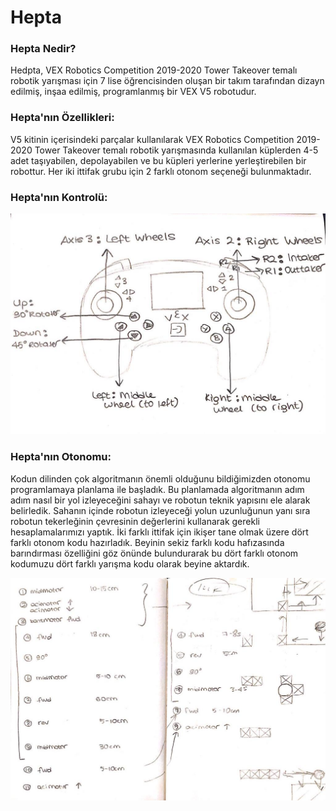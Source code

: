 # Hepta

### Hepta Nedir?

Hedpta, VEX Robotics Competition 2019-2020 Tower Takeover temalı robotik yarışması için 7 lise öğrencisinden oluşan bir takım tarafından dizayn edilmiş, inşaa edilmiş, programlanmış bir VEX V5 robotudur. 

### Hepta'nın Özellikleri:

V5 kitinin içerisindeki parçalar kullanılarak VEX Robotics Competition 2019-2020 Tower Takeover temalı robotik yarışmasında kullanılan küplerden 4-5 adet taşıyabilen, depolayabilen ve bu küpleri yerlerine yerleştirebilen bir robottur. Her iki ittifak grubu için 2 farklı otonom seçeneği bulunmaktadır. 


### Hepta'nın Kontrolü:
![Repo List](resimler/Controller1.jpeg)

### Hepta'nın Otonomu:
Kodun dilinden çok algoritmanın önemli olduğunu bildiğimizden otonomu programlamaya planlama ile başladık. Bu planlamada algoritmanın adım adım nasıl bir yol izleyeceğini sahayı ve robotun teknik yapısını ele alarak belirledik. Sahanın içinde robotun izleyeceği yolun uzunluğunun yanı sıra robotun tekerleğinin çevresinin değerlerini kullanarak gerekli hesaplamalarımızı yaptık. İki farklı ittifak için ikişer tane olmak üzere dört farklı otonom kodu hazırladık. Beyinin sekiz farklı kodu hafızasında barındırması özelliğini göz önünde bulundurarak bu dört farklı otonom kodumuzu dört farklı yarışma kodu olarak beyine aktardık. 


![Repo List](resimler/otonom.jpeg)

